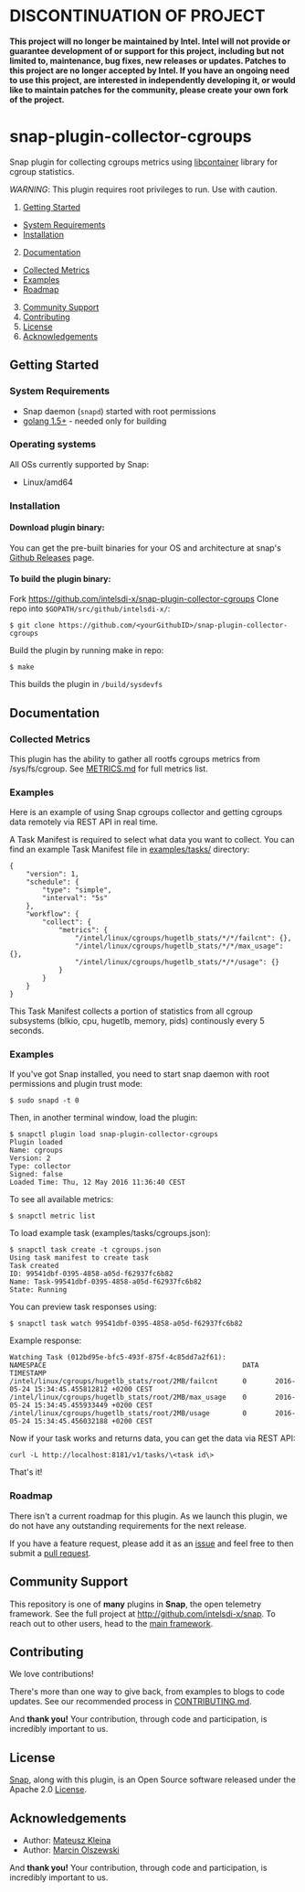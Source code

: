 # DISCONTINUATION OF PROJECT 

**This project will no longer be maintained by Intel.  Intel will not provide or guarantee development of or support for this project, including but not limited to, maintenance, bug fixes, new releases or updates.  Patches to this project are no longer accepted by Intel. If you have an ongoing need to use this project, are interested in independently developing it, or would like to maintain patches for the community, please create your own fork of the project.**

# snap-plugin-collector-cgroups

Snap plugin for collecting cgroups metrics using [libcontainer](https://github.com/opencontainers/runc/tree/master/libcontainer) library for cgroup statistics.

*WARNING*: This plugin requires root privileges to run. Use with caution.

1. [Getting Started](#getting-started)
  * [System Requirements](#system-requirements)
  * [Installation](#installation)
2. [Documentation](#documentation)
  * [Collected Metrics](#collected-metrics)
  * [Examples](#examples)
  * [Roadmap](#roadmap)
3. [Community Support](#community-support)
4. [Contributing](#contributing)
5. [License](#license)
6. [Acknowledgements](#acknowledgements)

## Getting Started

### System Requirements
* Snap daemon (`snapd`) started with root permissions
* [golang 1.5+](https://golang.org/dl/) - needed only for building

### Operating systems
All OSs currently supported by Snap:
* Linux/amd64

### Installation
#### Download plugin binary:
You can get the pre-built binaries for your OS and architecture at snap's [Github Releases](https://github.com/intelsdi-x/snap/releases) page.

#### To build the plugin binary:
Fork https://github.com/intelsdi-x/snap-plugin-collector-cgroups
Clone repo into `$GOPATH/src/github/intelsdi-x/`:

    $ git clone https://github.com/<yourGithubID>/snap-plugin-collector-cgroups

Build the plugin by running make in repo:

    $ make

This builds the plugin in `/build/sysdevfs`

## Documentation

### Collected Metrics
This plugin has the ability to gather all rootfs cgroups metrics from /sys/fs/cgroup. See [METRICS.md](METRICS.md) for full metrics list.

### Examples
Here is an example of using Snap cgroups collector and getting cgroups data remotely via REST API in real time.

A Task Manifest is required to select what data you want to collect. You can find an example Task Manifest file in [examples/tasks/](examples/tasks/) directory:

    {
        "version": 1,
        "schedule": {
            "type": "simple",
            "interval": "5s"
        },
        "workflow": {
            "collect": {
                "metrics": {
                    "/intel/linux/cgroups/hugetlb_stats/*/*/failcnt": {},
                    "/intel/linux/cgroups/hugetlb_stats/*/*/max_usage": {},
                    "/intel/linux/cgroups/hugetlb_stats/*/*/usage": {}
                }
            }
        }
    }


This Task Manifest collects a portion of statistics from all cgroup subsystems (blkio, cpu, hugetlb, memory, pids) continously every 5 seconds.

### Examples
If you've got Snap installed, you need to start snap daemon with root permissions and plugin trust mode:

    $ sudo snapd -t 0

Then, in another terminal window, load the plugin:

    $ snapctl plugin load snap-plugin-collector-cgroups
    Plugin loaded
    Name: cgroups
    Version: 2
    Type: collector
    Signed: false
    Loaded Time: Thu, 12 May 2016 11:36:40 CEST

To see all available metrics:

    $ snapctl metric list

To load example task (examples/tasks/cgroups.json):

    $ snapctl task create -t cgroups.json
    Using task manifest to create task
    Task created
    ID: 99541dbf-0395-4858-a05d-f62937fc6b82
    Name: Task-99541dbf-0395-4858-a05d-f62937fc6b82
    State: Running

You can preview task responses using:

    $ snapctl task watch 99541dbf-0395-4858-a05d-f62937fc6b82

Example response:

    Watching Task (012bd95e-bfc5-493f-875f-4c85dd7a2f61):
    NAMESPACE                                                DATA    TIMESTAMP
    /intel/linux/cgroups/hugetlb_stats/root/2MB/failcnt      0       2016-05-24 15:34:45.455812812 +0200 CEST
    /intel/linux/cgroups/hugetlb_stats/root/2MB/max_usage    0       2016-05-24 15:34:45.455933449 +0200 CEST
    /intel/linux/cgroups/hugetlb_stats/root/2MB/usage        0       2016-05-24 15:34:45.456032188 +0200 CEST

Now if your task works and returns data, you can get the data via REST API:

    curl -L http://localhost:8181/v1/tasks/\<task id\>

That's it!

### Roadmap
There isn't a current roadmap for this plugin. As we launch this plugin, we do not have any outstanding requirements for the next release.

If you have a feature request, please add it as an [issue](https://github.com/intelsdi-x/snap-plugin-collector-cgroups/issues) and feel free to then submit a [pull request](https://github.com/intelsdi-x/snap-plugin-collector-cgroups/pulls).


## Community Support
This repository is one of **many** plugins in **Snap**, the open telemetry framework. See the full project at http://github.com/intelsdi-x/snap. To reach out to other users, head to the [main framework](https://github.com/intelsdi-x/snap#community-support).

## Contributing
We love contributions!

There's more than one way to give back, from examples to blogs to code updates. See our recommended process in [CONTRIBUTING.md](CONTRIBUTING.md).

And **thank you!** Your contribution, through code and participation, is incredibly important to us.

## License
[Snap](http://github.com:intelsdi-x/snap), along with this plugin, is an Open Source software released under the Apache 2.0 [License](LICENSE).

## Acknowledgements

* Author: [Mateusz Kleina](https://github.com/mkleina)
* Author: [Marcin Olszewski](https://github.com/marcintao)

And **thank you!** Your contribution, through code and participation, is incredibly important to us.
